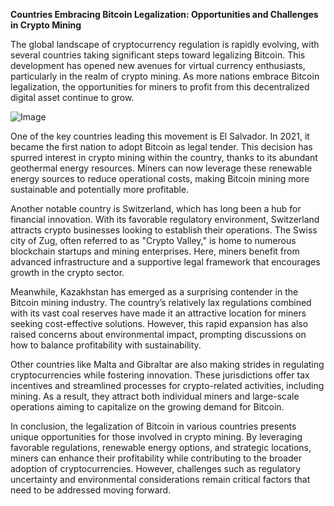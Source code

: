 **Countries Embracing Bitcoin Legalization: Opportunities and Challenges in Crypto Mining**

The global landscape of cryptocurrency regulation is rapidly evolving, with several countries taking significant steps toward legalizing Bitcoin. This development has opened new avenues for virtual currency enthusiasts, particularly in the realm of crypto mining. As more nations embrace Bitcoin legalization, the opportunities for miners to profit from this decentralized digital asset continue to grow.

![Image](https://github.com/user-attachments/assets/b8266eee-691e-4ee1-99ef-bfa10d234fd4)

One of the key countries leading this movement is El Salvador. In 2021, it became the first nation to adopt Bitcoin as legal tender. This decision has spurred interest in crypto mining within the country, thanks to its abundant geothermal energy resources. Miners can now leverage these renewable energy sources to reduce operational costs, making Bitcoin mining more sustainable and potentially more profitable.

Another notable country is Switzerland, which has long been a hub for financial innovation. With its favorable regulatory environment, Switzerland attracts crypto businesses looking to establish their operations. The Swiss city of Zug, often referred to as "Crypto Valley," is home to numerous blockchain startups and mining enterprises. Here, miners benefit from advanced infrastructure and a supportive legal framework that encourages growth in the crypto sector.

Meanwhile, Kazakhstan has emerged as a surprising contender in the Bitcoin mining industry. The country’s relatively lax regulations combined with its vast coal reserves have made it an attractive location for miners seeking cost-effective solutions. However, this rapid expansion has also raised concerns about environmental impact, prompting discussions on how to balance profitability with sustainability.

Other countries like Malta and Gibraltar are also making strides in regulating cryptocurrencies while fostering innovation. These jurisdictions offer tax incentives and streamlined processes for crypto-related activities, including mining. As a result, they attract both individual miners and large-scale operations aiming to capitalize on the growing demand for Bitcoin.

In conclusion, the legalization of Bitcoin in various countries presents unique opportunities for those involved in crypto mining. By leveraging favorable regulations, renewable energy options, and strategic locations, miners can enhance their profitability while contributing to the broader adoption of cryptocurrencies. However, challenges such as regulatory uncertainty and environmental considerations remain critical factors that need to be addressed moving forward.
